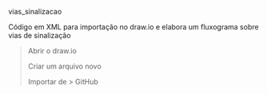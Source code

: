 vias_sinalizacao

Código em XML para importação no draw.io e elabora um fluxograma sobre vias de sinalização 

> Abrir o draw.io
> 
> Criar um arquivo novo
> 
> Importar de > GitHub
